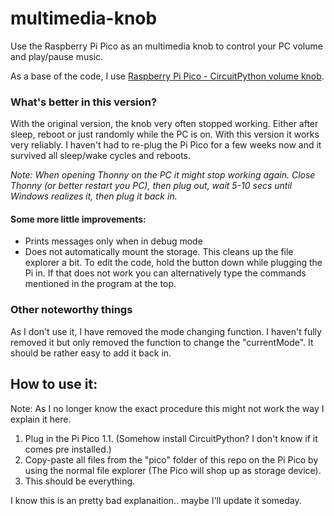 # multimedia-knob
Use the Raspberry Pi Pico as an multimedia knob to control your PC volume and play/pause music.

As a base of the code, I use [Raspberry Pi Pico - CircuitPython volume knob](https://gist.github.com/maxmacstn/805991009e9302977f694e5b17a62b73).
### What's better in this version?
With the original version, the knob very often stopped working. Either after sleep, reboot or just randomly while the PC is on. With this version it works very reliably. I haven't had to re-plug the Pi Pico for a few weeks now and it survived all sleep/wake cycles and reboots.

_Note: When opening Thonny on the PC it might stop working again. Close Thonny (or better restart you PC), then plug out, wait 5-10 secs until Windows realizes it, then plug it back in._

#### Some more little improvements:
- Prints messages only when in debug mode
- Does not automatically mount the storage. This cleans up the file explorer a bit. To edit the code, hold the button down while plugging the Pi in. If that does not work you can alternatively type the commands mentioned in the program at the top.

### Other noteworthy things
As I don't use it, I have removed the mode changing function. I haven't fully removed it but only removed the function to change the "currentMode". It should be rather easy to add it back in.

## How to use it:
Note: As I no longer know the exact procedure this might not work the way I explain it here.
1. Plug in the Pi Pico
1.1. (Somehow install CircuitPython? I don't know if it comes pre installed.) 
2. Copy-paste all files from the "pico" folder of this repo on the Pi Pico by using the normal file explorer (The Pico will shop up as storage device).
3. This should be everything.

I know this is an pretty bad explanaition.. maybe I'll update it someday.
